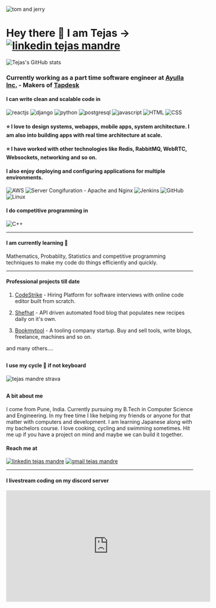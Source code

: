 ![tom and jerry](http://pngimg.com/uploads/tom_and_jerry/tom_and_jerry_PNG25.png)

# Hey there 👋 I am Tejas → [![linkedin tejas mandre](https://img.icons8.com/fluent/32/000000/linkedin.png)](https://www.linkedin.com/in/tejasmandre/)


![Tejas's GitHub stats](https://github-readme-stats.vercel.app/api?username=kaizen-cmd&show_icons=true&title_color=ffc857&icon_color=8ac926&text_color=daf7dc&bg_color=151515&hide=["stars"])

### Currently working as a part time software engineer at [Ayulla Inc.](https://ayulla.com) - Makers of [Tapdesk](https://tapdesk.io)

#### I can write clean and scalable code in

![reactjs](https://img.icons8.com/plasticine/50/000000/react.png "ReactJs")
![django](https://img.icons8.com/color/48/000000/django.png "Django")
![python](https://img.icons8.com/color/48/000000/python.png "Python")
![postgresql](https://img.icons8.com/color/48/000000/postgreesql.png "PostgreSQL")
![javascript](https://img.icons8.com/color/48/000000/javascript.png "Javascript")
![HTML](https://img.icons8.com/color/48/000000/html-5.png "HTML")
![CSS](https://img.icons8.com/color/48/000000/css3.png "CSS")

#### ⭐ I love to design systems, webapps, mobile apps, system architecture. I am also into building apps with real time architecture at scale.

#### ⭐ I have worked with other technologies like Redis, RabbitMQ, WebRTC, Websockets, networking and so on.

#### I also enjoy deploying and configuring applications for multiple environments.
![AWS](https://img.icons8.com/color/48/000000/amazon-web-services.png "AWS")
![Server Congifuration - Apache and Nginx](https://img.icons8.com/color/48/000000/nginx.png)
![Jenkins](https://img.icons8.com/color/48/000000/jenkins.png)
![GitHub](https://img.icons8.com/nolan/48/github.png)
![Linux](https://img.icons8.com/color/48/000000/linux.png)

#### I do competitive programming in
![C++](https://img.icons8.com/color/48/000000/c-plus-plus-logo.png)

************************************

#### I am currently learning 🧮
Mathematics, Probablity, Statistics and competitive programming techniques to make my code do things efficiently and quickly.

************************************

#### Professional projects till date
1. [CodeStrike](https://codestrike.in) - Hiring Platform for software interviews with online code editor built from scratch.

2. [Shefhat](https://shefhat.com) - API driven automated food blog that populates new recipes daily on it's own.

3. [Bookmytool](http://bookmytool.com) - A tooling company startup. Buy and sell tools, write blogs, freelance, machines and so on.

and many others....

##

#### I use my cycle 🚴 if not keyboard
![tejas mandre strava](https://i.imgur.com/NZVWB9w.png)

##

#### A bit about me
I come from Pune, India. Currently pursuing my B.Tech in Computer Science and Engineering. In my free time I like helping my friends or anyone for that matter with computers and development. I am learning Japanese along with my bachelors course. I love cooking, cycling and swimming sometimes. Hit me up if you have a project on mind and maybe we can build it together. 

#### Reach me at
[![linkedin tejas mandre](https://img.icons8.com/fluent/48/000000/linkedin.png)](https://www.linkedin.com/in/tejasmandre/)
[![gmail tejas mandre](https://img.icons8.com/fluent/48/000000/gmail--v1.png)](tmandre3@gmail.com)

********

#### I livestream coding on my discord server

<iframe src="https://discord.com/widget?id=725628554875895829&theme=dark" width="550" height="300" allowtransparency="true" frameBorder="0" sandbox="allow-popups allow-popups-to-escape-sandbox allow-same-origin allow-scripts"></iframe>
